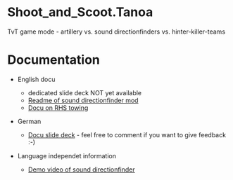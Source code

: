# Shoot_and_Scoot.Tanoa
 TvT game mode - artillery vs. sound directionfinders vs. hinter-killer-teams

# Documentation
* English docu 
  * dedicated slide deck NOT yet available
  * [Readme of sound directionfinder mod](https://github.com/Perondas/arsr.VR/blob/main/README.md)
  * [Docu on RHS towing](https://www.rhsmods.org/w/towing)

* German 
  * [Docu slide deck](https://docs.google.com/presentation/d/1BGDOxqqZw4T6js3oQ4mPr4E7f8NLZsPS85MUAAIYvco/edit?usp=sharing) - feel free to comment if you want to give feedback :-)

* Language independet information
  * [Demo video of sound directionfinder](https://www.youtube.com/watch?v=uboQB55MTRY)

